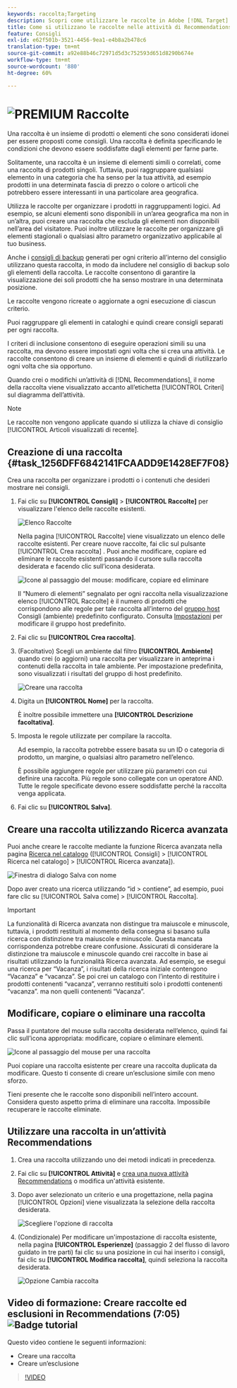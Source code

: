 ```yaml
---
keywords: raccolta;Targeting
description: Scopri come utilizzare le raccolte in Adobe [!DNL Target] Recommendations. Una raccolta è un insieme di prodotti o elementi che sono considerati idonei per essere proposti come consigli.
title: Come si utilizzano le raccolte nelle attività di Recommendations?
feature: Consigli
exl-id: e62f501b-3521-4456-9ea1-e4b8a2b478c6
translation-type: tm+mt
source-git-commit: a92e88b46c72971d5d3c752593d651d8290b674e
workflow-type: tm+mt
source-wordcount: '880'
ht-degree: 60%

---
```


# ![PREMIUM](/help/assets/premium.png) Raccolte

Una raccolta è un insieme di prodotti o elementi che sono considerati idonei per essere proposti come consigli. Una raccolta è definita specificando le condizioni che devono essere soddisfatte dagli elementi per farne parte.

Solitamente, una raccolta è un insieme di elementi simili o correlati, come una raccolta di prodotti singoli. Tuttavia, puoi raggruppare qualsiasi elemento in una categoria che ha senso per la tua attività, ad esempio prodotti in una determinata fascia di prezzo o colore o articoli che potrebbero essere interessanti in una particolare area geografica.

Utilizza le raccolte per organizzare i prodotti in raggruppamenti logici. Ad esempio, se alcuni elementi sono disponibili in un’area geografica ma non in un’altra, puoi creare una raccolta che escluda gli elementi non disponibili nell’area del visitatore. Puoi inoltre utilizzare le raccolte per organizzare gli elementi stagionali o qualsiasi altro parametro organizzativo applicabile al tuo business.

Anche i [consigli di backup](/help/c-recommendations/c-algorithms/backup-recs.md) generati per ogni criterio all’interno del consiglio utilizzano questa raccolta, in modo da includere nel consiglio di backup solo gli elementi della raccolta. Le raccolte consentono di garantire la visualizzazione dei soli prodotti che ha senso mostrare in una determinata posizione.

Le raccolte vengono ricreate o aggiornate a ogni esecuzione di ciascun criterio.

Puoi raggruppare gli elementi in cataloghi e quindi creare consigli separati per ogni raccolta.

I criteri di inclusione consentono di eseguire operazioni simili su una raccolta, ma devono essere impostati ogni volta che si crea una attività. Le raccolte consentono di creare un insieme di elementi e quindi di riutilizzarlo ogni volta che sia opportuno.

Quando crei o modifichi un’attività di [!DNL Recommendations], il nome della raccolta viene visualizzato accanto all’etichetta [!UICONTROL Criteri] sul diagramma dell’attività.

>[!NOTE]
>
>Le raccolte non vengono applicate quando si utilizza la chiave di consiglio [!UICONTROL Articoli visualizzati di recente].

## Creazione di una raccolta {#task_1256DFF6842141FCAADD9E1428EF7F08}

Crea una raccolta per organizzare i prodotti o i contenuti che desideri mostrare nei consigli.

1. Fai clic su **[!UICONTROL Consigli]** > **[!UICONTROL Raccolte]** per visualizzare l&#39;elenco delle raccolte esistenti.

   ![Elenco Raccolte](assets/collections_list.png)

   Nella pagina [!UICONTROL Raccolte] viene visualizzato un elenco delle raccolte esistenti. Per creare nuove raccolte, fai clic sul pulsante [!UICONTROL Crea raccolta] . Puoi anche modificare, copiare ed eliminare le raccolte esistenti passando il cursore sulla raccolta desiderata e facendo clic sull’icona desiderata.

   ![Icone al passaggio del mouse: modificare, copiare ed eliminare](/help/c-recommendations/c-products/assets/hover-icons.png)

   Il “Numero di elementi” segnalato per ogni raccolta nella visualizzazione elenco [!UICONTROL Raccolte] è il numero di prodotti che corrispondono alle regole per tale raccolta all’interno del [gruppo host](/help/administrating-target/hosts.md) Consigli (ambiente) predefinito configurato. Consulta [Impostazioni](/help/c-recommendations/plan-implement.md#concept_C1E1E2351413468692D6C21145EF0B84) per modificare il gruppo host predefinito.

1. Fai clic su **[!UICONTROL Crea raccolta]**.

1. (Facoltativo) Scegli un ambiente dal filtro **[!UICONTROL Ambiente]** quando crei (o aggiorni) una raccolta per visualizzare in anteprima i contenuti della raccolta in tale ambiente. Per impostazione predefinita, sono visualizzati i risultati del gruppo di host predefinito.

   ![Creare una raccolta](/help/c-recommendations/c-products/assets/CreateCollection.png)

1. Digita un **[!UICONTROL Nome]** per la raccolta.

   È inoltre possibile immettere una **[!UICONTROL Descrizione facoltativa]**.

1. Imposta le regole utilizzate per compilare la raccolta.

   Ad esempio, la raccolta potrebbe essere basata su un ID o categoria di prodotto, un margine, o qualsiasi altro parametro nell’elenco.

   È possibile aggiungere regole per utilizzare più parametri con cui definire una raccolta. Più regole sono collegate con un operatore AND. Tutte le regole specificate devono essere soddisfatte perché la raccolta venga applicata.

1. Fai clic su **[!UICONTROL Salva]**.

## Creare una raccolta utilizzando Ricerca avanzata

Puoi anche creare le raccolte mediante la funzione Ricerca avanzata nella pagina [Ricerca nel catalogo](/help/c-recommendations/c-products/catalog-search.md#save-as) ([!UICONTROL Consigli] > [!UICONTROL Ricerca nel catalogo] > [!UICONTROL Ricerca avanzata]).

![Finestra di dialogo Salva con nome](/help/c-recommendations/c-products/assets/save-as.png)

Dopo aver creato una ricerca utilizzando “id > contiene”, ad esempio, puoi fare clic su [!UICONTROL Salva come] > [!UICONTROL Raccolta].

>[!IMPORTANT]
>
>La funzionalità di Ricerca avanzata non distingue tra maiuscole e minuscole, tuttavia, i prodotti restituiti al momento della consegna si basano sulla ricerca con distinzione tra maiuscole e minuscole. Questa mancata corrispondenza potrebbe creare confusione. Assicurati di considerare la distinzione tra maiuscole e minuscole quando crei raccolte in base ai risultati utilizzando la funzionalità Ricerca avanzata. Ad esempio, se esegui una ricerca per “Vacanza”, i risultati della ricerca iniziale contengono “Vacanza” e “vacanza”. Se poi crei un catalogo con l’intento di restituire i prodotti contenenti “vacanza”, verranno restituiti solo i prodotti contenenti “vacanza”. ma non quelli contenenti “Vacanza”.

## Modificare, copiare o eliminare una raccolta

Passa il puntatore del mouse sulla raccolta desiderata nell’elenco, quindi fai clic sull’icona appropriata: modificare, copiare o eliminare elementi.

![Icone al passaggio del mouse per una raccolta](/help/c-recommendations/c-products/assets/hover-collections.png)

Puoi copiare una raccolta esistente per creare una raccolta duplicata da modificare. Questo ti consente di creare un’esclusione simile con meno sforzo.

Tieni presente che le raccolte sono disponibili nell’intero account. Considera questo aspetto prima di eliminare una raccolta. Impossibile recuperare le raccolte eliminate.

## Utilizzare una raccolta in un’attività Recommendations

1. Crea una raccolta utilizzando uno dei metodi indicati in precedenza.

1. Fai clic su **[!UICONTROL Attività]** e [crea una nuova attività Recommendations](/help/c-recommendations/t-create-recs-activity/create-recs-activity.md) o modifica un&#39;attività esistente.

1. Dopo aver selezionato un criterio e una progettazione, nella pagina [!UICONTROL Opzioni] viene visualizzata la selezione della raccolta desiderata.

   ![Scegliere l&#39;opzione di raccolta](/help/c-recommendations/c-products/assets/choose-collection.png)

1. (Condizionale) Per modificare un&#39;impostazione di raccolta esistente, nella pagina **[!UICONTROL Esperienze]** (passaggio 2 del flusso di lavoro guidato in tre parti) fai clic su una posizione in cui hai inserito i consigli, fai clic su **[!UICONTROL Modifica raccolta]**, quindi seleziona la raccolta desiderata.

   ![Opzione Cambia raccolta](/help/c-recommendations/c-products/assets/change-collection.png)

## Video di formazione: Creare raccolte ed esclusioni in Recommendations (7:05) ![Badge tutorial](/help/assets/tutorial.png)

Questo video contiene le seguenti informazioni:

* Creare una raccolta
* Creare un’esclusione

>[!VIDEO](https://video.tv.adobe.com/v/27689)
